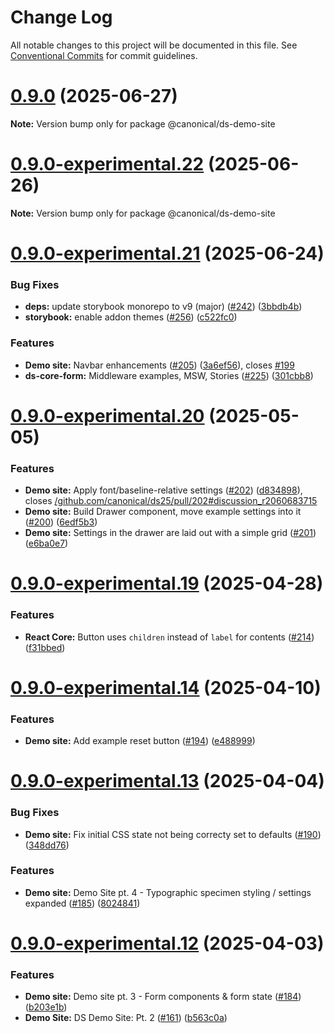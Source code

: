 # Change Log

All notable changes to this project will be documented in this file.
See [Conventional Commits](https://conventionalcommits.org) for commit guidelines.

# [0.9.0](https://github.com/canonical/pragma/compare/v0.9.0-experimental.22...v0.9.0) (2025-06-27)

**Note:** Version bump only for package @canonical/ds-demo-site





# [0.9.0-experimental.22](https://github.com/canonical/pragma/compare/v0.9.0-experimental.21...v0.9.0-experimental.22) (2025-06-26)

**Note:** Version bump only for package @canonical/ds-demo-site





# [0.9.0-experimental.21](https://github.com/canonical/pragma/compare/v0.9.0-experimental.20...v0.9.0-experimental.21) (2025-06-24)


### Bug Fixes

* **deps:** update storybook monorepo to v9 (major) ([#242](https://github.com/canonical/pragma/issues/242)) ([3bbdb4b](https://github.com/canonical/pragma/commit/3bbdb4b9299565f84081fe882d9a2fd85197b8ee))
* **storybook:** enable addon themes ([#256](https://github.com/canonical/pragma/issues/256)) ([c522fc0](https://github.com/canonical/pragma/commit/c522fc05f48d39ab358773c458a53233a1259835))


### Features

* **Demo site:** Navbar enhancements ([#205](https://github.com/canonical/pragma/issues/205)) ([3a6ef56](https://github.com/canonical/pragma/commit/3a6ef568f362a01ccae17cd40c56c886336e186d)), closes [#199](https://github.com/canonical/pragma/issues/199)
* **ds-core-form:** Middleware examples, MSW, Stories ([#225](https://github.com/canonical/pragma/issues/225)) ([301cbb8](https://github.com/canonical/pragma/commit/301cbb8256531b5ee8ff4a7d0359dd317a6d430f))





# [0.9.0-experimental.20](https://github.com/canonical/ds25/compare/v0.9.0-experimental.19...v0.9.0-experimental.20) (2025-05-05)


### Features

* **Demo site:** Apply font/baseline-relative settings ([#202](https://github.com/canonical/ds25/issues/202)) ([d834898](https://github.com/canonical/ds25/commit/d8348986ba1e6feea6d3380ad128b13bf9611ccc)), closes [/github.com/canonical/ds25/pull/202#discussion_r2060683715](https://github.com//github.com/canonical/ds25/pull/202/issues/discussion_r2060683715)
* **Demo site:** Build Drawer component, move example settings into it ([#200](https://github.com/canonical/ds25/issues/200)) ([6edf5b3](https://github.com/canonical/ds25/commit/6edf5b32ff6b2c96d4a861b0b309d3aa94cb21b5))
* **Demo site:** Settings in the drawer are laid out with a simple grid ([#201](https://github.com/canonical/ds25/issues/201)) ([e6ba0e7](https://github.com/canonical/ds25/commit/e6ba0e785bdbc8438f3daf03e1b1e9b9090b777c))





# [0.9.0-experimental.19](https://github.com/canonical/ds25/compare/v0.9.0-experimental.18...v0.9.0-experimental.19) (2025-04-28)


### Features

* **React Core:** Button uses `children` instead of `label` for contents ([#214](https://github.com/canonical/ds25/issues/214)) ([f31bbed](https://github.com/canonical/ds25/commit/f31bbed41ca6f3945ee1ac18da7e4068b1f2bd59))





# [0.9.0-experimental.14](https://github.com/canonical/ds25/compare/v0.9.0-experimental.13...v0.9.0-experimental.14) (2025-04-10)


### Features

* **Demo site:** Add example reset button ([#194](https://github.com/canonical/ds25/issues/194)) ([e488999](https://github.com/canonical/ds25/commit/e48899926951924eed889256464e51cb68ea04cc))





# [0.9.0-experimental.13](https://github.com/canonical/ds25/compare/v0.9.0-experimental.12...v0.9.0-experimental.13) (2025-04-04)


### Bug Fixes

* **Demo site:** Fix initial CSS state not being correcty set to defaults ([#190](https://github.com/canonical/ds25/issues/190)) ([348dd76](https://github.com/canonical/ds25/commit/348dd76c1c4bae0bedebbfa83e107da69d9736f6))


### Features

* **Demo site:** Demo Site pt. 4 - Typographic specimen styling / settings expanded ([#185](https://github.com/canonical/ds25/issues/185)) ([8024841](https://github.com/canonical/ds25/commit/8024841b53a70f2df202de8d8a5ff8cb53b8836d))





# [0.9.0-experimental.12](https://github.com/canonical/ds25/compare/v0.9.0-experimental.11...v0.9.0-experimental.12) (2025-04-03)


### Features

* **Demo site:** Demo site pt. 3 - Form components & form state ([#184](https://github.com/canonical/ds25/issues/184)) ([b203e1b](https://github.com/canonical/ds25/commit/b203e1b23b9ccb53656f70105e27d30ab328ab87))
* **Demo Site:** DS Demo Site: Pt. 2 ([#161](https://github.com/canonical/ds25/issues/161)) ([b563c0a](https://github.com/canonical/ds25/commit/b563c0ab8a78e9853fc1c952581e05c62628794c))
